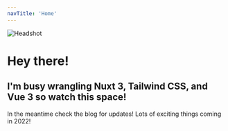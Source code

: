 ```yaml
---
navTitle: 'Home'
---
```


![Headshot](/headshot.png)

# Hey there!

## I'm busy wrangling Nuxt 3, Tailwind CSS, and Vue 3 so watch this space!

 In the meantime check the blog for updates! Lots of exciting things coming in 2022!